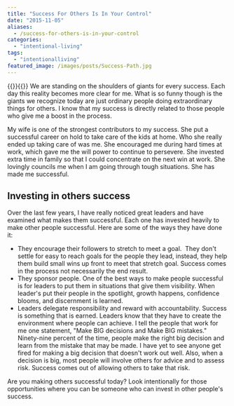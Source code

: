 ```yaml
---
title: "Success For Others Is In Your Control"
date: "2015-11-05"
aliases:
  - /success-for-others-is-in-your-control
categories: 
  - "intentional-living"
tags: 
  - "intentionalliving"
featured_image: /images/posts/Success-Path.jpg
---
```

{{<featuredimage>}}{{</featuredimage>}}
We are standing on the shoulders of giants for every success. Each day this reality becomes more clear for me. What is so funny though is the giants we recognize today are just ordinary people doing extraordinary things for others. I know that my success is directly related to those people who give me a boost in the process.

My wife is one of the strongest contributors to my success. She put a successful career on hold to take care of the kids at home. Who she really ended up taking care of was me. She encouraged me during hard times at work, which gave me the will power to continue to persevere. She invested extra time in family so that I could concentrate on the next win at work. She lovingly councils me when I am going through tough situations. She has made me successful.

## Investing in others success

Over the last few years, I have really noticed great leaders and have examined what makes them successful. Each one has invested heavily to make other people successful. Here are some of the ways they have done it:

- They encourage their followers to stretch to meet a goal.  They don't settle for easy to reach goals for the people they lead, instead, they help them build small wins up front to meet that stretch goal. Success comes in the process not necessarily the end result.
- They sponsor people. One of the best ways to make people successful is for leaders to put them in situations that give them visibility. When leader's put their people in the spotlight, growth happens, confidence blooms, and discernment is learned.
- Leaders delegate responsibility and reward with accountability. Success is something that is earned. Leaders know that they have to create the environment where people can achieve. I tell the people that work for me one statement, "Make BIG decisions and Make BIG mistakes." Ninety-nine percent of the time, people make the right big decision and learn from the mistake that may be made. I have yet to see anyone get fired for making a big decision that doesn't work out well. Also, when a decision is big, most people will involve others for advice and to assess risk. Success comes out of allowing others to take that risk.

Are you making others successful today? Look intentionally for those opportunities where you can be someone who can invest in other people's success.
